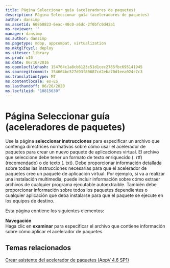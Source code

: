 ```yaml
---
title: Página Seleccionar guía (aceleradores de paquetes)
description: Página Seleccionar guía (aceleradores de paquetes)
author: dansimp
ms.assetid: 608b8823-6eac-40c0-a6dc-2f0bfc0d42a1
ms.reviewer: ''
manager: dansimp
ms.author: dansimp
ms.pagetype: mdop, appcompat, virtualization
ms.mktglfcycl: deploy
ms.sitesec: library
ms.prod: w10
ms.date: 06/16/2016
ms.openlocfilehash: 154764c1a8cb6123c51d1cec2785fbc695141945
ms.sourcegitcommit: 354664bc527d93f80687cd2eba70d1eea024c7c3
ms.translationtype: MT
ms.contentlocale: es-ES
ms.lasthandoff: 06/26/2020
ms.locfileid: "10815630"
---
```

# Página Seleccionar guía (aceleradores de paquetes)


Use la página **seleccionar instrucciones** para especificar un archivo que contenga directrices normativas sobre cómo usar el acelerador de paquetes para crear un nuevo paquete de aplicaciones virtual. El archivo que seleccione debe tener un formato de texto enriquecido (. rtf) (recomendado) o de texto (. txt). Debe proporcionar información detallada sobre todas las instrucciones necesarias para que el acelerador de paquetes cree un paquete de aplicación virtual. Por ejemplo, si va a realizar una instalación multimedia, puede incluir información sobre cómo extraer archivos de cualquier programa ejecutable autoextraíble. También debe proporcionar información sobre todos los paquetes dependientes o cualquier aplicación que deba instalarse para que el paquete se ejecute en los equipos de destino.

Esta página contiene los siguientes elementos:

<a href="" id="browse"></a>**Navegación**  
Haga clic en **examinar** para especificar el archivo que contiene información sobre cómo aplicar el acelerador de paquetes.

## Temas relacionados


[Crear asistente del acelerador de paquetes (AppV 4.6 SP1)](create-package-accelerator-wizard--appv-46-sp1-.md)

 

 





